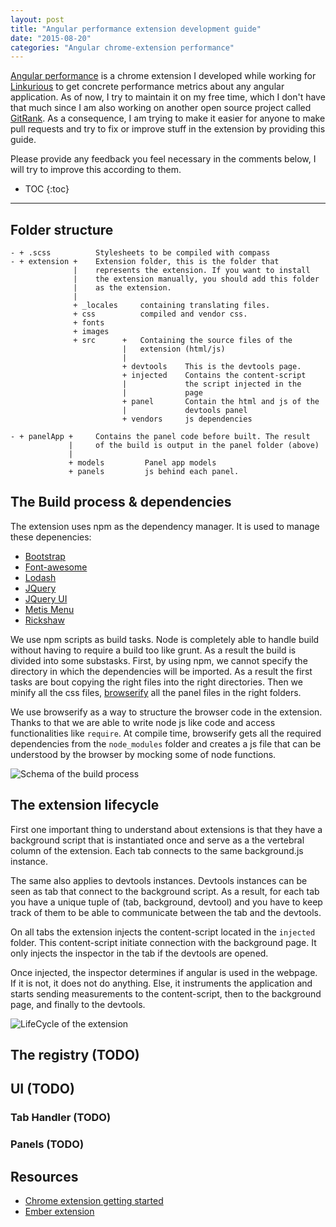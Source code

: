 ```yaml
---
layout: post
title: "Angular performance extension development guide"
date: "2015-08-20"
categories: "Angular chrome-extension performance"
---
```


[Angular performance](https://github.com/Linkurious/angular-performance) is a chrome extension I developed while working for [Linkurious](http://linkurio.us) to get concrete performance metrics about any angular application. As of now, I try to maintain it on my free time, which I don't have that much since I am also working on another open source project called [GitRank](https://github.com/gitlinks/github-rank-project). As a consequence, I am trying to make it easier for anyone to make pull requests and try to fix or improve stuff in the extension by providing this guide.

Please provide any feedback you feel necessary in the comments below, I will try to improve this according to them.

* TOC
{:toc}

------

## Folder structure
~~~
- + .scss          Stylesheets to be compiled with compass
- + extension +    Extension folder, this is the folder that
              |    represents the extension. If you want to install
              |    the extension manually, you should add this folder
              |    as the extension.
              |
              + _locales     containing translating files.
              + css          compiled and vendor css.
              + fonts
              + images
              + src      +   Containing the source files of the
                         |   extension (html/js)
                         |
                         + devtools    This is the devtools page.
                         + injected    Contains the content-script
                         |             the script injected in the
                         |             page
                         + panel       Contain the html and js of the
                         |             devtools panel
                         + vendors     js dependencies

- + panelApp +     Contains the panel code before built. The result
             |     of the build is output in the panel folder (above)
             |
             + models         Panel app models
             + panels         js behind each panel.
~~~

## The Build process & dependencies
The extension uses npm as the dependency manager. It is used to manage these depenencies:

* [Bootstrap](http://getbootstrap.com/)
* [Font-awesome](https://fortawesome.github.io/Font-Awesome/)
* [Lodash](https://lodash.com/)
* [JQuery](https://jquery.com/)
* [JQuery UI](http://jqueryui.com/)
* [Metis Menu](https://github.com/onokumus/metisMenu)
* [Rickshaw](http://code.shutterstock.com/rickshaw/)

We use npm scripts as build tasks. Node is completely able to handle build without having to require a build too like grunt. As a result the build is divided into some substasks. First, by using npm, we cannot specify the directory in which the dependencies will be imported. As a result the first tasks are bout copying the right files into the right directories. Then we minify all the css files, [browserify](http://browserify.org/) all the panel files in the right folders.

We use browserify as a way to structure the browser code in the extension. Thanks to that we are able to write node js like code and access functionalities like `require`. At compile time, browserify gets all the required dependencies from the `node_modules` folder and creates a js file that can be understood by the browser by mocking some of node functions.

![Schema of the build process](https://docs.google.com/drawings/d/1cpGahfztH7ZcJb4fnzc4Jy6VxkGMJG4bJR3ygsamGv0/pub?w=1478&h=150)

## The extension lifecycle
First one important thing to understand about extensions is that they have a background script that is instantiated once and serve as a the vertebral column of the extension. Each tab connects to the same background.js instance.

The same also applies to devtools instances. Devtools instances can be seen as tab that connect to the background script. As a result, for each tab you have a unique tuple of (tab, background, devtool) and you have to keep track of them to be able to communicate between the tab and the devtools.

On all tabs the extension injects the content-script located in the `injected` folder. This content-script initiate connection with the background page. It only injects the inspector in the tab if the devtools are opened.

Once injected, the inspector determines if angular is used in the webpage. If it is not, it does not do anything. Else, it instruments the application and starts sending measurements to the content-script, then to the background page, and finally to the devtools.

![LifeCycle of the extension](https://docs.google.com/drawings/d/1ZrT5lxe7K34IPcJxXZs0d4brqftGJXYk5RWBm9qpR9w/pub?w=1361&h=1078)

## The registry (TODO)

## UI (TODO)

### Tab Handler (TODO)

### Panels (TODO)

## Resources

* [Chrome extension getting started](https://developer.chrome.com/extensions/getstarted)
* [Ember extension](https://github.com/emberjs/ember-inspector)
